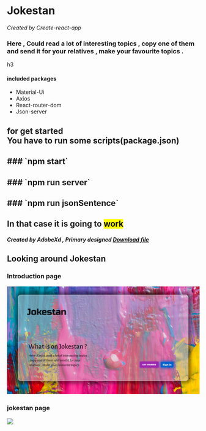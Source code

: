 # Jokestan

<i>
    Created by Create-react-app    
</i>

<h3>
    Here , Could read a lot of interesting topics , copy one of them and send it for your relatives , make your favourite topics .
</h3>  

h3
<div>
    <h4>included packages</h4>
    <ul>
        <li>Material-Ui</li>
        <li>Axios</li>
        <li>React-router-dom</li>
        <li>Json-server</li>
    </ul>
</div>

<h2>for get started <br> You have to run some scripts(package.json)</h2>
<h2>### `npm start`</h2>
<h2>### `npm run server`</h2>
<h2>### `npm run jsonSentence`</h2>
<h2>In that case it is going to <mark>work</mark></h2>

<div>
    <h4><i>Created by AdobeXd , Primary designed <a href="https://s29.picofile.com/d/8461629826/bb31826e-dd11-4ab6-ad49-0fa393eebdc6/Jokestan_1.xd">Download file</a></i></h4>
</div>

<div>
    <h2>Looking around Jokestan</h2>
    <h3>Introduction page</h3>    
    <img src="jokestan/src/assets/img/introdutingJokestan.PNG" alt="introdutingJokestan"/>
    <h3>jokestan page</h3>
    <img src="https://s29.picofile.com/file/8464162750/jokestanPNG.PNG"/>
</div>

